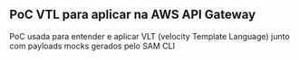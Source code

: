 ## PoC VTL para aplicar na AWS API Gateway
PoC usada para entender e aplicar VLT (velocity Template Language) junto com payloads mocks gerados pelo SAM CLI